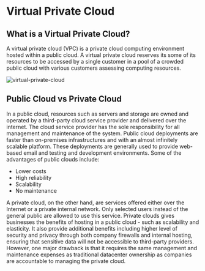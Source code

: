 # Virtual Private Cloud

## What is a Virtual Private Cloud?
A virtual private cloud (VPC) is a private cloud computing environment hosted within a public cloud. A virtual private cloud reserves its some of its resources to be accessed by a single customer in a pool of a crowded public cloud with various customers assessing computing resources. 

![virtual-private-cloud](https://github.com/yiwei-chay/networking-notes/assets/146081571/f985e0df-df1f-493a-920b-7e722fae6165)

## Public Cloud vs Private Cloud
In a public cloud, resources such as servers and storage are owned and operated by a third-party cloud service provider and delivered over the internet. The cloud service provider has the sole responsibility for all management and maintenance of the system. Public cloud deployments are faster than on-premises infrastructures and with an almost infinitely scalable platform. These deployments are generally used to provide web-based email and testing and development environments. Some of the advantages of public clouds include:
- Lower costs
- High reliability
- Scalability
- No maintenance

A private cloud, on the other hand, are services offered either over the Internet or a private internal network. Only selected users instead of the general public are allowed to use this service. Private clouds gives businesses the benefits of hosting in a public cloud - such as scalability and elasticity. It also provide additional benefits including higher level of security and privacy through both company firewalls and internal hosting, ensuring that sensitive data will not be accessible to third-party providers. However, one major drawback is that it requires the same management and maintenance expenses as traditional datacenter ownership as companies are accountable to managing the private cloud. 

